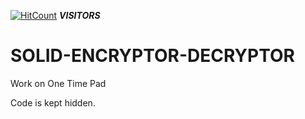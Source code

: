 [![HitCount](http://hits.dwyl.io/D-E-F-E-A-T/VITIAN-MINER.svg)](http://hits.dwyl.io/D-E-F-E-A-T/VITIAN-MINER) ***VISITORS***


# SOLID-ENCRYPTOR-DECRYPTOR
Work on One Time Pad

Code is kept hidden.
